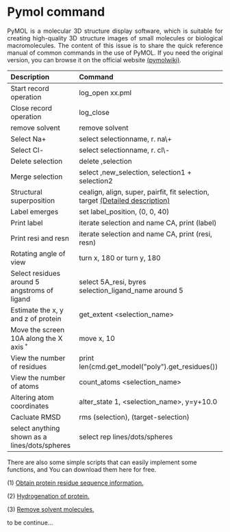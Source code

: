 # Pymol command
<div style="text-align: justify"> PyMOL is a molecular 3D structure display software, which is suitable for creating high-quality 3D structure images of small molecules or biological macromolecules. The content of this issue is to share the quick reference manual of common commands in the use of PyMOL. If you need the original version, you can browse it on the official website <a href="https://pymolwiki.org/index.php/Main_Page">(pymolwiki)</a>.</div>


|Description           |        Command              |
|          :---        |           :---              |
|Start record operation|  log_open xx.pml|
|Close record operation|  log_close      | 
|remove solvent        | remove solvent  |
|Select Na+            | select selectionname, r. na\\+|
|Select Cl-            | select selectionname, r. cl\\-|
|Delete selection      |  delete ,selection|
|Merge selection       |  select ,new_selection, selection1 + selection2  | 
|Structural superposition | cealign, align, super, pairfit, fit  selection, target  <a href="https://github.com/sean28/home/blob/ba4be1a571124c8a258852e75c837058bdf112d8/Superpositions.pdf">(Detailed description)</a>|
|Label emerges         | set label_position, (0, 0, 40) |
|Print label           |  iterate  selection and name CA, print (label) |
|Print resi and resn   |  iterate  selection and name CA, print (resi, resn)  | 
|Rotating angle of view| turn x, 180 or turn y, 180|
|Select residues around 5 angstroms of ligand | select 5A_resi, byres selection_ligand_name around 5|
|Estimate the x, y and z of protein  |  get_extent <selection_name>|
|Move the screen 10A along the X axis ̊   |  move x, 10  | 
|View the number of residues  |  print len(cmd.get_model("poly").get_residues()) | 
|View the number of atoms     |  count_atoms <selection_name>| 
|Altering atom coordinates    |  alter_state 1, <selection_name>, y=y+10.0 |
|Cacluate RMSD                |  rms (selection), (target-selection)|
|select anything shown as a lines/dots/spheres |  select rep lines/dots/spheres|

 
There are also some simple scripts that can easily implement some functions, and  You can download them here for free.

(1) [Obtain protein residue sequence information. ](https://github.com/sean28/home/blob/bddec2088f8db6c096d0f62b22bc9d30f810eeff/get_fasta.pml)

(2) [Hydrogenation of protein.](https://github.com/sean28/home/blob/bddec2088f8db6c096d0f62b22bc9d30f810eeff/add_H.pml)

(3) [Remove solvent molecules.](https://github.com/sean28/home/blob/bddec2088f8db6c096d0f62b22bc9d30f810eeff/remove_water.pml)

to be continue...
